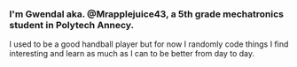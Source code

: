 ### I'm Gwendal aka. @Mrapplejuice43, a 5th grade mechatronics student in Polytech Annecy.  
I used to be a good handball player but for now I randomly code things I find interesting and learn as much as I can to be better from day to day.
